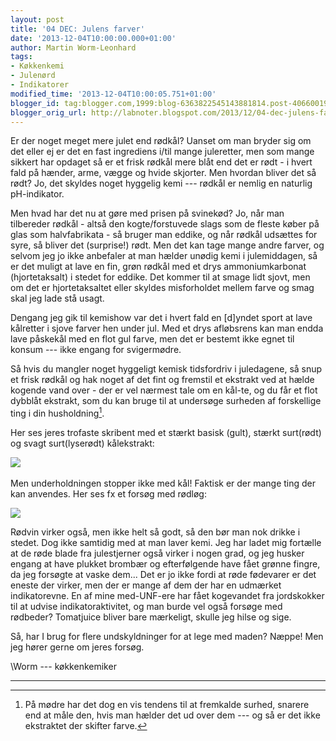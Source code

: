 ```yaml
---
layout: post
title: '04 DEC: Julens farver'
date: '2013-12-04T10:00:00.000+01:00'
author: Martin Worm-Leonhard
tags:
- Køkkenkemi
- Julenørd
- Indikatorer
modified_time: '2013-12-04T10:00:05.751+01:00'
blogger_id: tag:blogger.com,1999:blog-6363822545143881814.post-4066001902468400926
blogger_orig_url: http://labnoter.blogspot.com/2013/12/04-dec-julens-farver.html
---
```


Er der noget meget mere julet end rødkål? Uanset om man bryder sig om
det eller ej er det en fast ingrediens i/til mange juleretter, men som
mange sikkert har opdaget så er et frisk rødkål mere blåt end det er
rødt - i hvert fald på hænder, arme, vægge og hvide skjorter. Men
hvordan bliver det så rødt? Jo, det skyldes noget hyggelig kemi --- rødkål
er nemlig en naturlig pH-indikator.

Men hvad har det nu at gøre med prisen på svinekød? Jo, når man
tilbereder rødkål - altså den kogte/forstuvede slags som de fleste køber
på glas som halvfabrikata - så bruger man eddike, og når rødkål udsættes
for syre, så bliver det (surprise!) rødt. Men det kan tage mange andre
farver, og selvom jeg jo ikke anbefaler at man hælder unødig kemi i
julemiddagen, så er det muligt at lave en fin, grøn rødkål med et drys
ammoniumkarbonat (hjortetaksalt) i stedet for eddike. Det kommer til at
smage lidt sjovt, men om det er hjortetaksaltet eller skyldes
misforholdet mellem farve og smag skal jeg lade stå usagt. 

Dengang jeg gik til kemishow var det i hvert fald en \[d\]yndet sport at
lave kålretter i sjove farver hen under jul. Med et drys afløbsrens kan
man endda lave påskekål med en flot gul farve, men det er bestemt ikke
egnet til konsum --- ikke engang for svigermødre.

Så hvis du mangler noget hyggeligt kemisk tidsfordriv i juledagene, så
snup et frisk rødkål og hak noget af det fint og fremstil et ekstrakt
ved at hælde kogende vand over - der er vel nærmest tale om en kål-te,
og du får et flot dybblåt ekstrakt, som du kan bruge til at undersøge
surheden af forskellige ting i din husholdning[^1].

Her ses jeres trofaste skribent med et stærkt basisk (gult), stærkt surt(rødt) og svagt surt(lyserødt) kålekstrakt:

[![]({{site.url}}/images/-YJ8mc0Y34_4/UpjALxKo3zI/AAAAAAAAB98/x1XOtTCUaUU/s400/IMG_4095.JPG)]({{site.url}}/images/-YJ8mc0Y34_4/UpjALxKo3zI/AAAAAAAAB98/x1XOtTCUaUU/s1600/IMG_4095.JPG) 

Men underholdningen stopper ikke med kål! Faktisk er der mange ting der kan anvendes. Her ses fx et forsøg med rødløg:

[![]({{site.url}}/images/-aep9nhgygXA/UpjA45pfdjI/AAAAAAAAB-E/oCj5fXNoJmA/s400/2012-07-23+20.53.04.jpg)]({{site.url}}/images/-aep9nhgygXA/UpjA45pfdjI/AAAAAAAAB-E/oCj5fXNoJmA/s1600/2012-07-23+20.53.04.jpg)

Rødvin virker også, men ikke helt så godt, så den bør man nok drikke i
stedet. Dog ikke samtidig med at man laver kemi. Jeg har ladet mig
fortælle at de røde blade fra julestjerner også virker i nogen grad, og
jeg husker engang at have plukket brombær og efterfølgende have fået
grønne fingre, da jeg forsøgte at vaske dem... Det er jo ikke fordi at
røde fødevarer er det eneste der virker, men der er mange af dem der har
en udmærket indikatorevne. En af mine med-UNF-ere har fået kogevandet
fra jordskokker til at udvise indikatoraktivitet, og man burde vel også
forsøge med rødbeder? Tomatjuice bliver bare mærkeligt, skulle jeg hilse
og sige.

Så, har I brug for flere undskyldninger for at lege med maden? Næppe!
Men jeg hører gerne om jeres forsøg.

\\Worm --- køkkenkemiker

------------------------------------------------------------------------

[^1]: På mødre har det dog en vis tendens til at fremkalde surhed,
    snarere end at måle den, hvis man hælder det ud over dem --- og så er det
    ikke ekstraktet der skifter farve.

